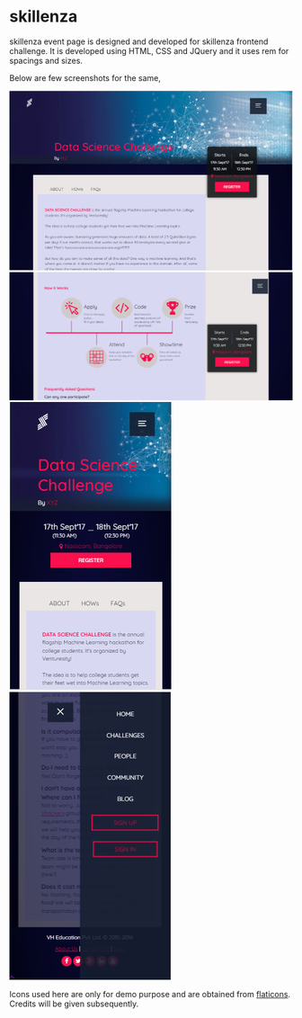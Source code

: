 # skillenza
skillenza event page is designed and developed for skillenza frontend challenge.
It is developed using HTML, CSS and JQuery and it uses rem for spacings and sizes.

Below are few screenshots for the same,

![alt text](https://github.com/ArshiShayesta/skillenza/blob/master/screenshots/desktop1.png)
![alt text](https://github.com/ArshiShayesta/skillenza/blob/master/screenshots/desktop2.png)
![alt text](https://github.com/ArshiShayesta/skillenza/blob/master/screenshots/mobile1.png)
![alt text](https://github.com/ArshiShayesta/skillenza/blob/master/screenshots/mobile2.png)


Icons used here are only for demo purpose and are obtained from <a href="https://www.flaticon.com/">flaticons</a>. Credits will be given subsequently.
